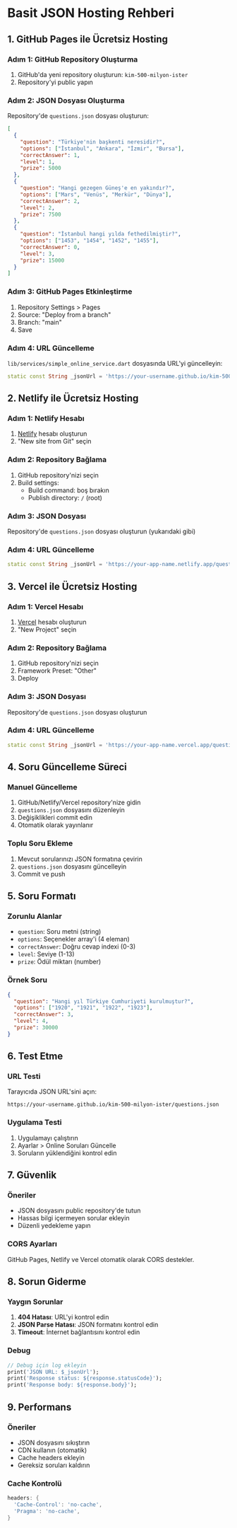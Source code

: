 # Basit JSON Hosting Rehberi

## 1. GitHub Pages ile Ücretsiz Hosting

### Adım 1: GitHub Repository Oluşturma
1. GitHub'da yeni repository oluşturun: `kim-500-milyon-ister`
2. Repository'yi public yapın

### Adım 2: JSON Dosyası Oluşturma
Repository'de `questions.json` dosyası oluşturun:

```json
[
  {
    "question": "Türkiye'nin başkenti neresidir?",
    "options": ["İstanbul", "Ankara", "İzmir", "Bursa"],
    "correctAnswer": 1,
    "level": 1,
    "prize": 5000
  },
  {
    "question": "Hangi gezegen Güneş'e en yakındır?",
    "options": ["Mars", "Venüs", "Merkür", "Dünya"],
    "correctAnswer": 2,
    "level": 2,
    "prize": 7500
  },
  {
    "question": "İstanbul hangi yılda fethedilmiştir?",
    "options": ["1453", "1454", "1452", "1455"],
    "correctAnswer": 0,
    "level": 3,
    "prize": 15000
  }
]
```

### Adım 3: GitHub Pages Etkinleştirme
1. Repository Settings > Pages
2. Source: "Deploy from a branch"
3. Branch: "main"
4. Save

### Adım 4: URL Güncelleme
`lib/services/simple_online_service.dart` dosyasında URL'yi güncelleyin:

```dart
static const String _jsonUrl = 'https://your-username.github.io/kim-500-milyon-ister/questions.json';
```

## 2. Netlify ile Ücretsiz Hosting

### Adım 1: Netlify Hesabı
1. [Netlify](https://netlify.com) hesabı oluşturun
2. "New site from Git" seçin

### Adım 2: Repository Bağlama
1. GitHub repository'nizi seçin
2. Build settings:
   - Build command: boş bırakın
   - Publish directory: `/` (root)

### Adım 3: JSON Dosyası
Repository'de `questions.json` dosyası oluşturun (yukarıdaki gibi)

### Adım 4: URL Güncelleme
```dart
static const String _jsonUrl = 'https://your-app-name.netlify.app/questions.json';
```

## 3. Vercel ile Ücretsiz Hosting

### Adım 1: Vercel Hesabı
1. [Vercel](https://vercel.com) hesabı oluşturun
2. "New Project" seçin

### Adım 2: Repository Bağlama
1. GitHub repository'nizi seçin
2. Framework Preset: "Other"
3. Deploy

### Adım 3: JSON Dosyası
Repository'de `questions.json` dosyası oluşturun

### Adım 4: URL Güncelleme
```dart
static const String _jsonUrl = 'https://your-app-name.vercel.app/questions.json';
```

## 4. Soru Güncelleme Süreci

### Manuel Güncelleme
1. GitHub/Netlify/Vercel repository'nize gidin
2. `questions.json` dosyasını düzenleyin
3. Değişiklikleri commit edin
4. Otomatik olarak yayınlanır

### Toplu Soru Ekleme
1. Mevcut sorularınızı JSON formatına çevirin
2. `questions.json` dosyasını güncelleyin
3. Commit ve push

## 5. Soru Formatı

### Zorunlu Alanlar
- `question`: Soru metni (string)
- `options`: Seçenekler array'i (4 eleman)
- `correctAnswer`: Doğru cevap indexi (0-3)
- `level`: Seviye (1-13)
- `prize`: Ödül miktarı (number)

### Örnek Soru
```json
{
  "question": "Hangi yıl Türkiye Cumhuriyeti kurulmuştur?",
  "options": ["1920", "1921", "1922", "1923"],
  "correctAnswer": 3,
  "level": 4,
  "prize": 30000
}
```

## 6. Test Etme

### URL Testi
Tarayıcıda JSON URL'sini açın:
```
https://your-username.github.io/kim-500-milyon-ister/questions.json
```

### Uygulama Testi
1. Uygulamayı çalıştırın
2. Ayarlar > Online Soruları Güncelle
3. Soruların yüklendiğini kontrol edin

## 7. Güvenlik

### Öneriler
- JSON dosyasını public repository'de tutun
- Hassas bilgi içermeyen sorular ekleyin
- Düzenli yedekleme yapın

### CORS Ayarları
GitHub Pages, Netlify ve Vercel otomatik olarak CORS destekler.

## 8. Sorun Giderme

### Yaygın Sorunlar
1. **404 Hatası**: URL'yi kontrol edin
2. **JSON Parse Hatası**: JSON formatını kontrol edin
3. **Timeout**: İnternet bağlantısını kontrol edin

### Debug
```dart
// Debug için log ekleyin
print('JSON URL: $_jsonUrl');
print('Response status: ${response.statusCode}');
print('Response body: ${response.body}');
```

## 9. Performans

### Öneriler
- JSON dosyasını sıkıştırın
- CDN kullanın (otomatik)
- Cache headers ekleyin
- Gereksiz soruları kaldırın

### Cache Kontrolü
```dart
headers: {
  'Cache-Control': 'no-cache',
  'Pragma': 'no-cache',
}
```
